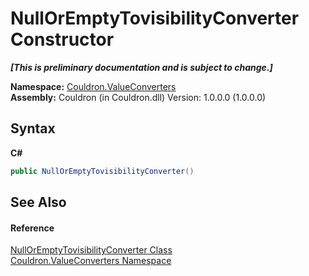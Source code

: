 # NullOrEmptyTovisibilityConverter Constructor 
 _**\[This is preliminary documentation and is subject to change.\]**_

**Namespace:**&nbsp;<a href="N_Couldron_ValueConverters">Couldron.ValueConverters</a><br />**Assembly:**&nbsp;Couldron (in Couldron.dll) Version: 1.0.0.0 (1.0.0.0)

## Syntax

**C#**<br />
``` C#
public NullOrEmptyTovisibilityConverter()
```


## See Also


#### Reference
<a href="T_Couldron_ValueConverters_NullOrEmptyTovisibilityConverter">NullOrEmptyTovisibilityConverter Class</a><br /><a href="N_Couldron_ValueConverters">Couldron.ValueConverters Namespace</a><br />